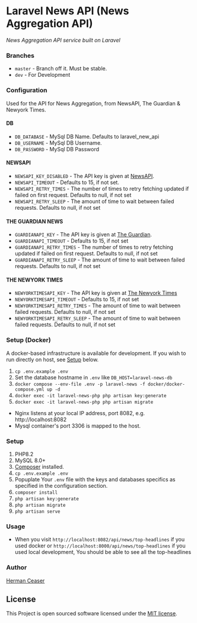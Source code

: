 # Laravel News API  (News Aggregation API)


_News Aggregation API service built on Laravel_

### Branches
 * `master` - Branch off it. Must be stable.
 * `dev` - For Development

### Configuration
Used for the API for News Aggregation, from NewsAPI, The Guardian & Newyork Times.
#### DB
 * `DB_DATABASE` - MySql DB Name. Defaults to laravel_new_api
 * `DB_USERNAME` - MySql DB Username.
 * `DB_PASSWORD` - MySql DB Password

#### NEWSAPI 

 * `NEWSAPI_KEY_DISABLED` - The API key is given at [NewsAPI](https://newsapi.org/register).
 * `NEWSAPI_TIMEOUT` - Defaults to 15, if not set.
 * `NEWSAPI_RETRY_TIMES` - The number of times to retry fetching updated if failed on first request. Defaults to null, if not set
 * `NEWSAPI_RETRY_SLEEP` - The amount of time to wait between failed requests. Defaults to null, if not set

#### THE GUARDIAN NEWS 
 * `GUARDIANAPI_KEY` - The API key is given at [The Guardian](https://open-platform.theguardian.com/access).
 * `GUARDIANAPI_TIMEOUT` - Defaults to 15, if not set
 * `GUARDIANAPI_RETRY_TIMES` - The number of times to retry fetching updated if failed on first request. Defaults to null, if not set
 * `GUARDIANAPI_RETRY_SLEEP` - The amount of time to wait between failed requests. Defaults to null, if not set

#### THE NEWYORK TIMES 
 * `NEWYORKTIMESAPI_KEY` - The API key is given at [The Newyork Times](https://developer.nytimes.com/)
 * `NEWYORKTIMESAPI_TIMEOUT` - Defaults to 15, if not set
 * `NEWYORKTIMESAPI_RETRY_TIMES` - The amount of time to wait between failed requests. Defaults to null, if not set
 * `NEWYORKTIMESAPI_RETRY_SLEEP` - The amount of time to wait between failed requests. Defaults to null, if not set


### Setup (Docker)
A docker-based infrastructure is available for development. If you wish to run directly on host, see [Setup](#setup) below.

1. `cp .env.example .env`
1. Set the database hostname in `.env` like `DB_HOST=laravel-news-db`
1. `docker compose --env-file .env -p laravel-news -f docker/docker-compose.yml up -d`
1. `docker exec -it laravel-news-php php artisan key:generate`
1. `docker exec -it laravel-news-php php artisan migrate`

* Nginx listens at your local IP address, port 8082, e.g. http://localhost:8082
* Mysql container's port 3306 is mapped to the host.


### Setup
1. PHP8.2
1. MySQL 8.0+
1. [Composer](https://getcomposer.org/) installed.
1. `cp .env.example .env`
1. Popuplate Your `.env` file with the keys and databases specifics as specified in the configuration section.
1. `composer install`
1. `php artisan key:generate`
1. `php artisan migrate`
1. `php artisan serve`

### Usage
* When you visit `http://localhost:8082/api/news/top-headlines` if you used docker or `http://localhost:8000/api/news/top-headlines` if you used local development, You should be able to see all the top-headlines

### Author
[Herman Ceaser](http://github.com/HermanCeaser)

## License
This Project is open sourced software licensed under the [MIT license](https://opensource.org/licenses/MIT).
